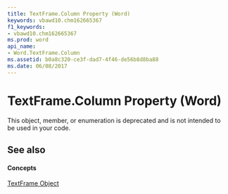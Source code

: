 ```yaml
---
title: TextFrame.Column Property (Word)
keywords: vbawd10.chm162665367
f1_keywords:
- vbawd10.chm162665367
ms.prod: word
api_name:
- Word.TextFrame.Column
ms.assetid: b0a8c320-ce3f-dad7-4f46-de56b8d8ba88
ms.date: 06/08/2017
---
```



# TextFrame.Column Property (Word)

This object, member, or enumeration is deprecated and is not intended to be used in your code.


## See also


#### Concepts


[TextFrame Object](Word.TextFrame.md)


